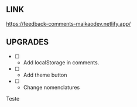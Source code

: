 ## LINK

https://feedback-comments-maikaodev.netlify.app/

## UPGRADES

- [ ] - Add localStorage in comments.
- [ ] - Add theme button
- [ ] - Change nomenclatures

Teste
